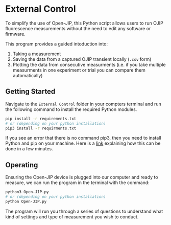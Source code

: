 # External Control

To simplify the use of Open-JIP, this Python script allows users to run OJIP fluorescence measurements without the need to edit any software or firmware. 

This program provides a guided intoduction into:

1. Taking a measurement
2. Saving the data from a captured OJIP transient locally (`.csv` form)
3. Plotting the data from consecutive measurments (i.e. if you take multiple measurments in one experiment or trial you can compare them automatically)

## Getting Started

Navigate to the `External Control` folder in your compters terminal and run the following command to install the required Python modules.

```bash
pip install -r requirements.txt
# or (depending on your python installation)
pip3 install -r requirments.txt
```

If you see an error that there is no command pip3, then you need to install Python and pip on your machine. Here is a [link](https://www.makeuseof.com/tag/install-pip-for-python/) explaining how this can be done in a few minutes.

## Operating

Ensuring the Open-JIP device is plugged into our computer and ready to measure, we can run the program in the terminal with the command:

```bash
python3 Open-JIP.py
# or (depending on your python installation)
python Open-JIP.py
```

The program will run you through a series of questions to understand what kind of settings and type of measurement you wish to conduct.


